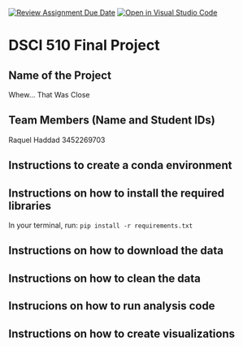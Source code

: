 [![Review Assignment Due Date](https://classroom.github.com/assets/deadline-readme-button-24ddc0f5d75046c5622901739e7c5dd533143b0c8e959d652212380cedb1ea36.svg)](https://classroom.github.com/a/h_LXMCrc)
[![Open in Visual Studio Code](https://classroom.github.com/assets/open-in-vscode-718a45dd9cf7e7f842a935f5ebbe5719a5e09af4491e668f4dbf3b35d5cca122.svg)](https://classroom.github.com/online_ide?assignment_repo_id=12819585&assignment_repo_type=AssignmentRepo)
# DSCI 510 Final Project

## Name of the Project

Whew... That Was Close

## Team Members (Name and Student IDs)

Raquel Haddad 3452269703

## Instructions to create a conda environment

## Instructions on how to install the required libraries

In your terminal, run: ```pip install -r requirements.txt```

## Instructions on how to download the data

## Instructions on how to clean the data

## Instrucions on how to run analysis code

## Instructions on how to create visualizations
